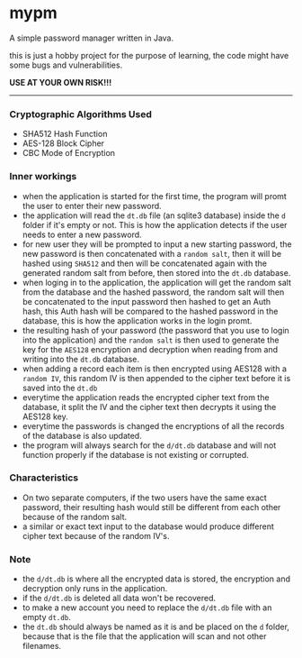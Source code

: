 # mypm

A simple password manager written in Java.

this is just a hobby project for the purpose of learning,
the code might have some bugs and vulnerabilities.

**USE AT YOUR OWN RISK!!!**

----------

### Cryptographic Algorithms Used
- SHA512 Hash Function
- AES-128 Block Cipher
- CBC Mode of Encryption

### Inner workings

- when the application is started for the first time, the program will promt the user to enter their new password.
- the application will read the ```dt.db``` file (an sqlite3 database) inside the ```d``` folder if it's empty or not. This is how the application detects if the user needs to enter a new password.
- for new user they will be prompted to input a new starting password, the new password is then concatenated with a ```random salt```, then it will be hashed using ```SHA512``` and then will be concatenated again with the generated random salt from before, then stored into the ```dt.db``` database.
- when loging in to the application, the application will get the random salt from the database and the hashed password, the random salt will then be concatenated to the input password then hashed to get an Auth hash, this Auth hash will be compared to the hashed password in the database, this is how the application works in the login promt.
- the resulting hash of your password (the password that you use to login into the application) and the ```random salt``` is then used to generate the key for the ```AES128``` encryption and decryption when reading from and writing into the ```dt.db``` database.
- when adding a record each item is then encrypted using AES128 with a ```random IV```, this random IV is then appended to the cipher text before it is saved into the ```dt.db```
- everytime the application reads the encrypted cipher text from the database, it split the IV and the cipher text then decrypts it using the AES128 key.
- everytime the passwords is changed the encryptions of all the records of the database is also updated.
- the program will always search for the ```d/dt.db``` database and will not function properly if the database is not existing or corrupted.

### Characteristics
- On two separate computers, if the two users have the same exact password, their resulting hash would still be different from each other because of the random salt.
- a similar or exact text input to the database would produce different cipher text because of the random IV's.

### Note
- the ```d/dt.db``` is where all the encrypted data is stored, the encryption and decryption only runs in the application.
- if the ```d/dt.db``` is deleted all data won't be recovered.
- to make a new account you need to replace the ```d/dt.db``` file with an empty ```dt.db```.
- the ```dt.db``` should always be named as it is and be placed on the ```d``` folder,  because that is the file that the application will scan and not other filenames.
